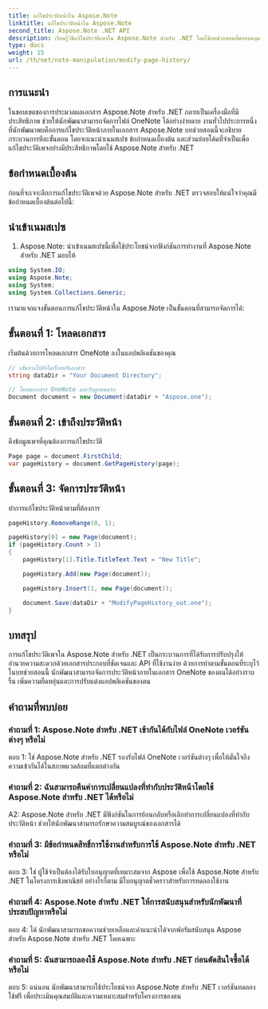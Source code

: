 ```yaml
---
title: แก้ไขประวัติหน้าใน Aspose.Note
linktitle: แก้ไขประวัติหน้าใน Aspose.Note
second_title: Aspose.Note .NET API
description: เรียนรู้วิธีแก้ไขประวัติเพจใน Aspose.Note สำหรับ .NET โดยใช้บทช่วยสอนที่ครอบคลุมนี้ เพิ่มความสามารถในการประมวลผลเอกสารของคุณได้อย่างง่ายดาย
type: docs
weight: 15
url: /th/net/note-manipulation/modify-page-history/
---
```

## การแนะนำ

ในขอบเขตของการประมวลผลเอกสาร Aspose.Note สำหรับ .NET กลายเป็นเครื่องมือที่มีประสิทธิภาพ ช่วยให้นักพัฒนาสามารถจัดการไฟล์ OneNote ได้อย่างง่ายดาย งานทั่วไปประการหนึ่งที่นักพัฒนาพบคือการแก้ไขประวัติหน้าภายในเอกสาร Aspose.Note บทช่วยสอนนี้จะอธิบายกระบวนการทีละขั้นตอน โดยจะแนะนำเนมสเปซ ข้อกำหนดเบื้องต้น และส่วนย่อยโค้ดที่จำเป็นเพื่อแก้ไขประวัติเพจอย่างมีประสิทธิภาพโดยใช้ Aspose.Note สำหรับ .NET

## ข้อกำหนดเบื้องต้น

ก่อนที่จะเจาะลึกการแก้ไขประวัติเพจด้วย Aspose.Note สำหรับ .NET ตรวจสอบให้แน่ใจว่าคุณมีข้อกำหนดเบื้องต้นต่อไปนี้:

## นำเข้าเนมสเปซ

1. Aspose.Note: นำเข้าเนมสเปซนี้เพื่อใช้ประโยชน์จากฟังก์ชันการทำงานที่ Aspose.Note สำหรับ .NET มอบให้

```csharp
using System.IO;
using Aspose.Note;
using System;
using System.Collections.Generic;
```

เรามาแจกแจงขั้นตอนการแก้ไขประวัติหน้าใน Aspose.Note เป็นขั้นตอนที่สามารถจัดการได้:

## ขั้นตอนที่ 1: โหลดเอกสาร

เริ่มต้นด้วยการโหลดเอกสาร OneNote ลงในแอปพลิเคชันของคุณ

```csharp
// เส้นทางไปยังไดเร็กทอรีเอกสาร
string dataDir = "Your Document Directory";

// โหลดเอกสาร OneNote และรับลูกคนแรก
Document document = new Document(dataDir + "Aspose.one");
```

## ขั้นตอนที่ 2: เข้าถึงประวัติหน้า

ดึงข้อมูลเพจที่คุณต้องการแก้ไขประวัติ

```csharp
Page page = document.FirstChild;
var pageHistory = document.GetPageHistory(page);
```

## ขั้นตอนที่ 3: จัดการประวัติหน้า

ทำการแก้ไขประวัติหน้าตามที่ต้องการ

```csharp
pageHistory.RemoveRange(0, 1);

pageHistory[0] = new Page(document);
if (pageHistory.Count > 1)
{
    pageHistory[1].Title.TitleText.Text = "New Title";

    pageHistory.Add(new Page(document));

    pageHistory.Insert(1, new Page(document));

    document.Save(dataDir + "ModifyPageHistory_out.one");
}
```

## บทสรุป

การแก้ไขประวัติเพจใน Aspose.Note สำหรับ .NET เป็นกระบวนการที่ได้รับการปรับปรุงให้อำนวยความสะดวกด้วยเอกสารประกอบที่ชัดเจนและ API ที่ใช้งานง่าย ด้วยการทำตามขั้นตอนที่ระบุไว้ในบทช่วยสอนนี้ นักพัฒนาสามารถจัดการประวัติหน้าภายในเอกสาร OneNote ของตนได้อย่างราบรื่น เพิ่มความยืดหยุ่นและการปรับแต่งแอปพลิเคชันของตน

## คำถามที่พบบ่อย

### คำถามที่ 1: Aspose.Note สำหรับ .NET เข้ากันได้กับไฟล์ OneNote เวอร์ชันต่างๆ หรือไม่

ตอบ 1: ใช่ Aspose.Note สำหรับ .NET รองรับไฟล์ OneNote เวอร์ชันต่างๆ เพื่อให้มั่นใจถึงความเข้ากันได้ในสภาพแวดล้อมที่แตกต่างกัน

### คำถามที่ 2: ฉันสามารถคืนค่าการเปลี่ยนแปลงที่ทำกับประวัติหน้าโดยใช้ Aspose.Note สำหรับ .NET ได้หรือไม่

A2: Aspose.Note สำหรับ .NET มีฟังก์ชันในการย้อนกลับหรือเลิกทำการเปลี่ยนแปลงที่ทำกับประวัติหน้า ช่วยให้นักพัฒนาสามารถรักษาความสมบูรณ์ของเอกสารได้

### คำถามที่ 3: มีข้อกำหนดสิทธิ์การใช้งานสำหรับการใช้ Aspose.Note สำหรับ .NET หรือไม่

ตอบ 3: ใช่ ผู้ใช้จำเป็นต้องได้รับใบอนุญาตที่เหมาะสมจาก Aspose เพื่อใช้ Aspose.Note สำหรับ .NET ในโครงการเชิงพาณิชย์ อย่างไรก็ตาม มีใบอนุญาตชั่วคราวสำหรับการทดลองใช้งาน

### คำถามที่ 4: Aspose.Note สำหรับ .NET ให้การสนับสนุนสำหรับนักพัฒนาที่ประสบปัญหาหรือไม่

ตอบ 4: ได้ นักพัฒนาสามารถขอความช่วยเหลือและคำแนะนำได้จากฟอรัมสนับสนุน Aspose สำหรับ Aspose.Note สำหรับ .NET โดยเฉพาะ

### คำถามที่ 5: ฉันสามารถลองใช้ Aspose.Note สำหรับ .NET ก่อนตัดสินใจซื้อได้หรือไม่

ตอบ 5: แน่นอน นักพัฒนาสามารถใช้ประโยชน์จาก Aspose.Note สำหรับ .NET เวอร์ชันทดลองใช้ฟรี เพื่อประเมินคุณสมบัติและความเหมาะสมสำหรับโครงการของตน
